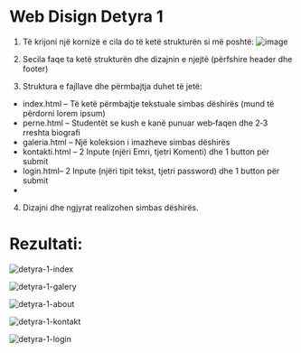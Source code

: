 # Web Disign Detyra 1 

1. Të krijoni një kornizë e cila do të ketë strukturën si më poshtë:
  ![image](https://github.com/AlpetGexha/web-dizajn-detyra-1/assets/50520333/102b0c07-a256-4525-92c1-0b75a8022370)

2. Secila faqe ta ketë strukturën dhe dizajnin e njejtë (përfshire header dhe footer)
3. Struktura e fajllave dhe përmbajtja duhet të jetë:
  - index.html – Të ketë përmbajtje tekstuale simbas dëshirës (mund të përdorni lorem ipsum)
  - perne.html – Studentët se kush e kanë punuar web‐faqen dhe 2‐3 rreshta biografi
  - galeria.html – Një koleksion i imazheve simbas dëshirës
  - kontakti.html – 2 Inpute (njëri Emri, tjetri Komenti) dhe 1 button për submit
  - login.html– 2 Inpute (njëri tipit tekst, tjetri password) dhe 1 button për submit
  - 
4. Dizajni dhe ngjyrat realizohen simbas dëshirës.


# Rezultati: 

![detyra-1-index](https://github.com/AlpetGexha/web-dizajn-detyra-1/assets/50520333/64e95956-ba51-42d2-a7c4-89f8a68b552f)


![detyra-1-galery](https://github.com/AlpetGexha/web-dizajn-detyra-1/assets/50520333/924e7386-8b52-45ce-9be6-768705d3183e)


![detyra-1-about](https://github.com/AlpetGexha/web-dizajn-detyra-1/assets/50520333/3d5980e1-46d1-407b-b6e4-baab67f74ced)


![detyra-1-kontakt](https://github.com/AlpetGexha/web-dizajn-detyra-1/assets/50520333/f3b98f01-bc4f-4061-abe9-5456ac4a7036)


![detyra-1-login](https://github.com/AlpetGexha/web-dizajn-detyra-1/assets/50520333/e810bf7f-e148-4dfe-a62b-ef6cf6496dcc)
